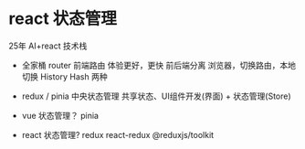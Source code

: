 # react 状态管理
25年 AI+react 技术栈

- 全家桶
  router 前端路由 体验更好，更快
  前后端分离
  浏览器，切换路由，本地切换
  History Hash 两种
- redux / pinia
  中央状态管理
  共享状态、UI组件开发(界面) + 状态管理(Store)



- vue 状态管理？
  pinia 
- react 状态管理?
  redux
  react-redux
  @reduxjs/toolkit
  

